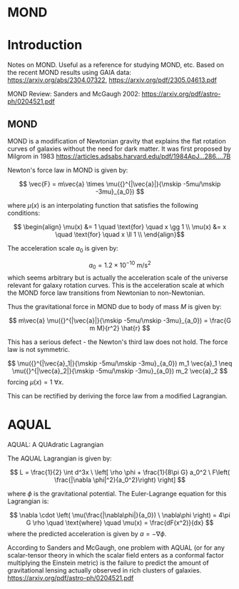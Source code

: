 # MOND

# Introduction

Notes on MOND. Useful as a reference for studying MOND, etc. Based on the recent MOND results using GAIA data: https://arxiv.org/abs/2304.07322, https://arxiv.org/pdf/2305.04613.pdf

MOND Review: Sanders and McGaugh 2002: https://arxiv.org/pdf/astro-ph/0204521.pdf

## MOND

MOND is a modification of Newtonian gravity that explains the flat rotation curves of galaxies without the need for dark matter. It was first proposed by Milgrom in 1983 https://articles.adsabs.harvard.edu/pdf/1984ApJ...286....7B

Newton's force law in MOND is given by:

$$
\vec{F} = m\vec{a} \times \mu({}^{|\vec{a}|}{\mskip -5mu/\mskip -3mu}_{a_0})
$$

where $\mu(x)$ is an interpolating function that satisfies the following conditions:

$$
\begin{align}
\mu(x) &= 1 \quad \text{for} \quad x \gg 1 \\
\mu(x) &= x \quad \text{for} \quad x \ll 1 \\
\end{align}$$

The acceleration scale $a_0$ is given by:

$$
a_0 = 1.2 \times 10^{-10} \ \text{m/s}^2
$$
which seems arbitrary but is actually the acceleration scale of the universe relevant for galaxy rotation curves. This is the acceleration scale at which the MOND force law transitions from Newtonian to non-Newtonian.

Thus the gravitational force in MOND due to body of mass $M$ is given by:

$$
m\vec{a} \mu({}^{|\vec{a}|}{\mskip -5mu/\mskip -3mu}_{a_0}) = \frac{G m M}{r^2} \hat{r}
$$

This has a serious defect - the Newton's third law does not hold. The force law is not symmetric. 

$$
\mu({}^{|\vec{a}_1|}{\mskip -5mu/\mskip -3mu}_{a_0}) m_1 \vec{a}_1 \neq \mu({}^{|\vec{a}_2|}{\mskip -5mu/\mskip -3mu}_{a_0}) m_2 \vec{a}_2
$$
forcing $\mu(x)=1 \ \forall x$.

This can be rectified by deriving the force law from a modified Lagrangian. 

# AQUAL

AQUAL: A QUAdratic Lagrangian

The AQUAL Lagrangian is given by:

$$
L = \frac{1}{2} \int d^3x \ \left[ \rho \phi + \frac{1}{8\pi G} a_0^2 \ F\left( \frac{|\nabla \phi|^2}{a_0^2}\right) \right]
$$

where $\phi$ is the gravitational potential. The Euler-Lagrange equation for this Lagrangian is:

$$
\nabla \cdot \left( \mu(\frac{|\nabla\phi|}{a_0}) \ \nabla\phi \right) = 4\pi G \rho \quad \text{where} \quad \mu(x) = \frac{dF(x^2)}{dx}
$$
where the predicted acceleration is given by $a = -\nabla\phi$.

According to Sanders and McGaugh, one problem with AQUAL (or for any scalar-tensor theory in which the scalar field enters as a conformal factor multiplying the Einstein metric) is the failure to predict the amount of gravitational lensing actually observed in rich clusters of galaxies. https://arxiv.org/pdf/astro-ph/0204521.pdf


